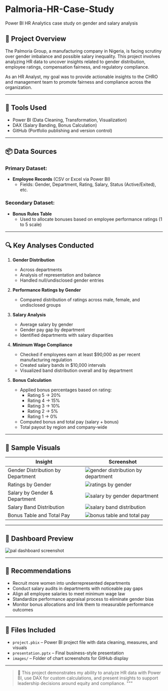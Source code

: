 # Palmoria-HR-Case-Study
Power BI HR Analytics case study on gender and salary analysis



## 📝 Project Overview
The Palmoria Group, a manufacturing company in Nigeria, is facing scrutiny over gender imbalance and possible salary inequality. This project involves analyzing HR data to uncover insights related to gender distribution, employee ratings, compensation fairness, and regulatory compliance.

As an HR Analyst, my goal was to provide actionable insights to the CHRO and management team to promote fairness and compliance across the organization.

---

## 🧰 Tools Used
- Power BI (Data Cleaning, Transformation, Visualization)
- DAX (Salary Banding, Bonus Calculation)
- GitHub (Portfolio publishing and version control)

---

## 📦 Data Sources

### Primary Dataset:
- **Employee Records** (CSV or Excel via Power BI)
  - Fields: Gender, Department, Rating, Salary, Status (Active/Exited), etc.

### Secondary Dataset:
- **Bonus Rules Table**
  - Used to allocate bonuses based on employee performance ratings (1 to 5 scale)

---

## 🔍 Key Analyses Conducted

1. **Gender Distribution**
   - Across departments
   - Analysis of representation and balance
   - Handled null/undisclosed gender entries

2. **Performance Ratings by Gender**
   - Compared distribution of ratings across male, female, and undisclosed groups

3. **Salary Analysis**
   - Average salary by gender
   - Gender pay gap by department
   - Identified departments with salary disparities

4. **Minimum Wage Compliance**
   - Checked if employees earn at least $90,000 as per recent manufacturing regulation
   - Created salary bands in $10,000 intervals
   - Visualized band distribution overall and by department

5. **Bonus Calculation**
   - Applied bonus percentages based on rating:
     - Rating 5 → 20%
     - Rating 4 → 15%
     - Rating 3 → 10%
     - Rating 2 → 5%
     - Rating 1 → 0%
   - Computed bonus and total pay (salary + bonus)
   - Total payout by region and company-wide

---

## 📸 Sample Visuals

| Insight | Screenshot |
|--------|------------|
| Gender Distribution by Department | ![gender distribution by department](https://github.com/user-attachments/assets/c1926603-24d1-4253-a922-882eb9eb5624)|
| Ratings by Gender | ![ratings by gender](https://github.com/user-attachments/assets/6d1b9ab2-4414-412e-bbaa-58ab90e62820)|
| Salary by Gender & Department | ![salary by gender   department](https://github.com/user-attachments/assets/f89f3e54-57b7-492e-ada3-c618103698f3)|
| Salary Band Distribution | ![salary band distribution](https://github.com/user-attachments/assets/00f091c4-0c71-4486-928d-0df2de7b88f0)|
| Bonus Table and Total Pay | ![bonus table and total pay](https://github.com/user-attachments/assets/d49015b2-fb9a-4b49-8721-f281c99f5459)|

---

## 📸 Dashboard Preview
![pal dashboard screenshot](https://github.com/user-attachments/assets/712635b5-3f2d-47a9-93a7-a82eb70671d5)

---
## 🎯 Recommendations

- Recruit more women into underrepresented departments
- Conduct salary audits in departments with noticeable pay gaps
- Align all employee salaries to meet minimum wage law
- Standardize performance appraisal process to eliminate gender bias
- Monitor bonus allocations and link them to measurable performance outcomes

---

## 📂 Files Included

- `project.pbix` – Power BI project file with data cleaning, measures, and visuals
- `presentation.pptx` – Final business-style presentation
- `images/` – Folder of chart screenshots for GitHub display

---

> 💼 This project demonstrates my ability to analyze HR data with Power BI, use DAX for custom calculations, and present insights to support leadership decisions around equity and compliance.
"""
